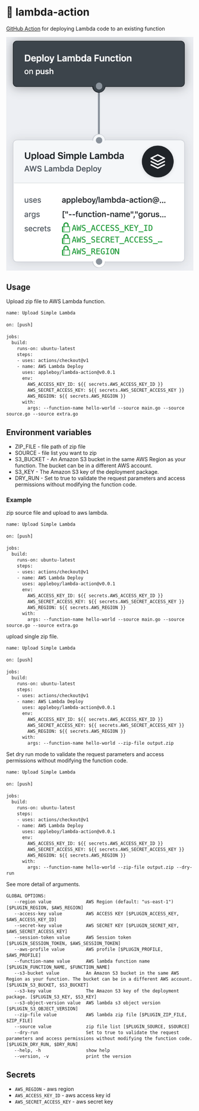 # 🚀 lambda-action

[GitHub Action](https://developer.github.com/actions/) for deploying Lambda code to an existing function

<img src="images/lambda-workflow.png" />

## Usage

Upload zip file to AWS Lambda function.

```
name: Upload Simple Lambda

on: [push]

jobs:
  build:
    runs-on: ubuntu-latest
    steps:
    - uses: actions/checkout@v1
    - name: AWS Lambda Deploy
      uses: appleboy/lambda-action@v0.0.1
      env:
        AWS_ACCESS_KEY_ID: ${{ secrets.AWS_ACCESS_KEY_ID }}
        AWS_SECRET_ACCESS_KEY: ${{ secrets.AWS_SECRET_ACCESS_KEY }}
        AWS_REGION: ${{ secrets.AWS_REGION }}
      with:
        args: --function-name hello-world --source main.go --source source.go --source extra.go
```

## Environment variables

* ZIP_FILE - file path of zip file
* SOURCE - file list you want to zip
* S3_BUCKET - An Amazon S3 bucket in the same AWS Region as your function. The bucket can be in a different AWS account.
* S3_KEY - The Amazon S3 key of the deployment package.
* DRY_RUN - Set to true to validate the request parameters and access permissions without modifying the function code.

### Example

zip source file and upload to aws lambda.

```
name: Upload Simple Lambda

on: [push]

jobs:
  build:
    runs-on: ubuntu-latest
    steps:
    - uses: actions/checkout@v1
    - name: AWS Lambda Deploy
      uses: appleboy/lambda-action@v0.0.1
      env:
        AWS_ACCESS_KEY_ID: ${{ secrets.AWS_ACCESS_KEY_ID }}
        AWS_SECRET_ACCESS_KEY: ${{ secrets.AWS_SECRET_ACCESS_KEY }}
        AWS_REGION: ${{ secrets.AWS_REGION }}
      with:
        args: --function-name hello-world --source main.go --source source.go --source extra.go
```

upload single zip file.

```
name: Upload Simple Lambda

on: [push]

jobs:
  build:
    runs-on: ubuntu-latest
    steps:
    - uses: actions/checkout@v1
    - name: AWS Lambda Deploy
      uses: appleboy/lambda-action@v0.0.1
      env:
        AWS_ACCESS_KEY_ID: ${{ secrets.AWS_ACCESS_KEY_ID }}
        AWS_SECRET_ACCESS_KEY: ${{ secrets.AWS_SECRET_ACCESS_KEY }}
        AWS_REGION: ${{ secrets.AWS_REGION }}
      with:
        args: --function-name hello-world --zip-file output.zip
```

Set dry run mode to validate the request parameters and access permissions without modifying the function code.

```
name: Upload Simple Lambda

on: [push]

jobs:
  build:
    runs-on: ubuntu-latest
    steps:
    - uses: actions/checkout@v1
    - name: AWS Lambda Deploy
      uses: appleboy/lambda-action@v0.0.1
      env:
        AWS_ACCESS_KEY_ID: ${{ secrets.AWS_ACCESS_KEY_ID }}
        AWS_SECRET_ACCESS_KEY: ${{ secrets.AWS_SECRET_ACCESS_KEY }}
        AWS_REGION: ${{ secrets.AWS_REGION }}
      with:
        args: --function-name hello-world --zip-file output.zip --dry-run
```

See more detail of arguments.

```
GLOBAL OPTIONS:
   --region value             AWS Region (default: "us-east-1") [$PLUGIN_REGION, $AWS_REGION]
   --access-key value         AWS ACCESS KEY [$PLUGIN_ACCESS_KEY, $AWS_ACCESS_KEY_ID]
   --secret-key value         AWS SECRET KEY [$PLUGIN_SECRET_KEY, $AWS_SECRET_ACCESS_KEY]
   --session-token value      AWS Session token [$PLUGIN_SESSION_TOKEN, $AWS_SESSION_TOKEN]
   --aws-profile value        AWS profile [$PLUGIN_PROFILE, $AWS_PROFILE]
   --function-name value      AWS lambda function name [$PLUGIN_FUNCTION_NAME, $FUNCTION_NAME]
   --s3-bucket value          An Amazon S3 bucket in the same AWS Region as your function. The bucket can be in a different AWS account. [$PLUGIN_S3_BUCKET, $S3_BUCKET]
   --s3-key value             The Amazon S3 key of the deployment package. [$PLUGIN_S3_KEY, $S3_KEY]
   --s3-object-version value  AWS lambda s3 object version [$PLUGIN_S3_OBJECT_VERSION]
   --zip-file value           AWS lambda zip file [$PLUGIN_ZIP_FILE, $ZIP_FILE]
   --source value             zip file list [$PLUGIN_SOURCE, $SOURCE]
   --dry-run                  Set to true to validate the request parameters and access permissions without modifying the function code. [$PLUGIN_DRY_RUN, $DRY_RUN]
   --help, -h                 show help
   --version, -v              print the version
```

## Secrets

* `AWS_REGION` - aws region
* `AWS_ACCESS_KEY_ID` - aws access key id
* `AWS_SECRET_ACCESS_KEY` - aws secret key
